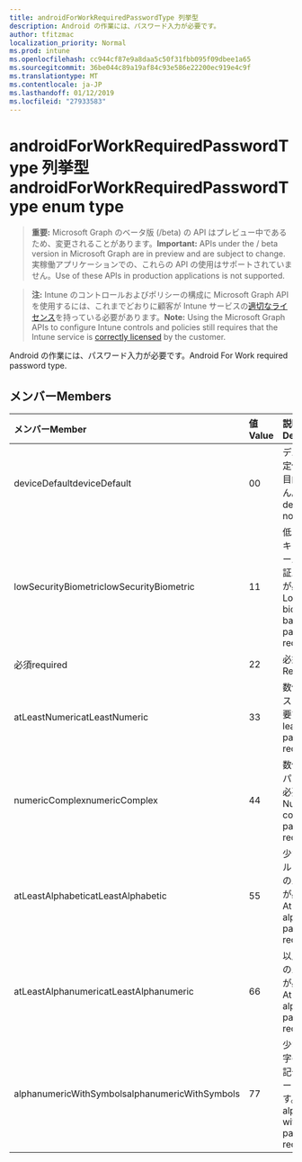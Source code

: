 ```yaml
---
title: androidForWorkRequiredPasswordType 列挙型
description: Android の作業には、パスワード入力が必要です。
author: tfitzmac
localization_priority: Normal
ms.prod: intune
ms.openlocfilehash: cc944cf87e9a8daa5c50f31fbb095f09dbee1a65
ms.sourcegitcommit: 36be044c89a19af84c93e586e22200ec919e4c9f
ms.translationtype: MT
ms.contentlocale: ja-JP
ms.lasthandoff: 01/12/2019
ms.locfileid: "27933583"
---
```

# <a name="androidforworkrequiredpasswordtype-enum-type"></a><span data-ttu-id="9db77-103">androidForWorkRequiredPasswordType 列挙型</span><span class="sxs-lookup"><span data-stu-id="9db77-103">androidForWorkRequiredPasswordType enum type</span></span>

> <span data-ttu-id="9db77-104">**重要:** Microsoft Graph のベータ版 (/beta) の API はプレビュー中であるため、変更されることがあります。</span><span class="sxs-lookup"><span data-stu-id="9db77-104">**Important:** APIs under the / beta version in Microsoft Graph are in preview and are subject to change.</span></span> <span data-ttu-id="9db77-105">実稼働アプリケーションでの、これらの API の使用はサポートされていません。</span><span class="sxs-lookup"><span data-stu-id="9db77-105">Use of these APIs in production applications is not supported.</span></span>

> <span data-ttu-id="9db77-106">**注:** Intune のコントロールおよびポリシーの構成に Microsoft Graph API を使用するには、これまでどおりに顧客が Intune サービスの[適切なライセンス](https://go.microsoft.com/fwlink/?linkid=839381)を持っている必要があります。</span><span class="sxs-lookup"><span data-stu-id="9db77-106">**Note:** Using the Microsoft Graph APIs to configure Intune controls and policies still requires that the Intune service is [correctly licensed](https://go.microsoft.com/fwlink/?linkid=839381) by the customer.</span></span>

<span data-ttu-id="9db77-107">Android の作業には、パスワード入力が必要です。</span><span class="sxs-lookup"><span data-stu-id="9db77-107">Android For Work required password type.</span></span>
## <a name="members"></a><span data-ttu-id="9db77-108">メンバー</span><span class="sxs-lookup"><span data-stu-id="9db77-108">Members</span></span>
|<span data-ttu-id="9db77-109">メンバー</span><span class="sxs-lookup"><span data-stu-id="9db77-109">Member</span></span>|<span data-ttu-id="9db77-110">値</span><span class="sxs-lookup"><span data-stu-id="9db77-110">Value</span></span>|<span data-ttu-id="9db77-111">説明</span><span class="sxs-lookup"><span data-stu-id="9db77-111">Description</span></span>|
|:---|:---|:---|
|<span data-ttu-id="9db77-112">deviceDefault</span><span class="sxs-lookup"><span data-stu-id="9db77-112">deviceDefault</span></span>|<span data-ttu-id="9db77-113">0</span><span class="sxs-lookup"><span data-stu-id="9db77-113">0</span></span>|<span data-ttu-id="9db77-114">デバイスの既定値でことを目的しません。</span><span class="sxs-lookup"><span data-stu-id="9db77-114">Device default value, no intent.</span></span>|
|<span data-ttu-id="9db77-115">lowSecurityBiometric</span><span class="sxs-lookup"><span data-stu-id="9db77-115">lowSecurityBiometric</span></span>|<span data-ttu-id="9db77-116">1</span><span class="sxs-lookup"><span data-stu-id="9db77-116">1</span></span>|<span data-ttu-id="9db77-117">低レベルのセキュリティ ベースの生体認証パスワードが必要です。</span><span class="sxs-lookup"><span data-stu-id="9db77-117">Low security biometrics based password required.</span></span>|
|<span data-ttu-id="9db77-118">必須</span><span class="sxs-lookup"><span data-stu-id="9db77-118">required</span></span>|<span data-ttu-id="9db77-119">2</span><span class="sxs-lookup"><span data-stu-id="9db77-119">2</span></span>|<span data-ttu-id="9db77-120">必須。</span><span class="sxs-lookup"><span data-stu-id="9db77-120">Required.</span></span>|
|<span data-ttu-id="9db77-121">atLeastNumeric</span><span class="sxs-lookup"><span data-stu-id="9db77-121">atLeastNumeric</span></span>|<span data-ttu-id="9db77-122">3</span><span class="sxs-lookup"><span data-stu-id="9db77-122">3</span></span>|<span data-ttu-id="9db77-123">数値以上のパスワードが必要です。</span><span class="sxs-lookup"><span data-stu-id="9db77-123">At least numeric password required.</span></span>|
|<span data-ttu-id="9db77-124">numericComplex</span><span class="sxs-lookup"><span data-stu-id="9db77-124">numericComplex</span></span>|<span data-ttu-id="9db77-125">4</span><span class="sxs-lookup"><span data-stu-id="9db77-125">4</span></span>|<span data-ttu-id="9db77-126">数値の複雑なパスワードが必要です。</span><span class="sxs-lookup"><span data-stu-id="9db77-126">Numeric complex password required.</span></span>|
|<span data-ttu-id="9db77-127">atLeastAlphabetic</span><span class="sxs-lookup"><span data-stu-id="9db77-127">atLeastAlphabetic</span></span>|<span data-ttu-id="9db77-128">5</span><span class="sxs-lookup"><span data-stu-id="9db77-128">5</span></span>|<span data-ttu-id="9db77-129">少なくともアルファベットのパスワードが必要です。</span><span class="sxs-lookup"><span data-stu-id="9db77-129">At least alphabetic password required.</span></span>|
|<span data-ttu-id="9db77-130">atLeastAlphanumeric</span><span class="sxs-lookup"><span data-stu-id="9db77-130">atLeastAlphanumeric</span></span>|<span data-ttu-id="9db77-131">6</span><span class="sxs-lookup"><span data-stu-id="9db77-131">6</span></span>|<span data-ttu-id="9db77-132">以上の英数字のパスワードが必要です。</span><span class="sxs-lookup"><span data-stu-id="9db77-132">At least alphanumeric password required.</span></span>|
|<span data-ttu-id="9db77-133">alphanumericWithSymbols</span><span class="sxs-lookup"><span data-stu-id="9db77-133">alphanumericWithSymbols</span></span>|<span data-ttu-id="9db77-134">7</span><span class="sxs-lookup"><span data-stu-id="9db77-134">7</span></span>|<span data-ttu-id="9db77-135">少なくとも文字の英数字の記号のパスワードが必要です。</span><span class="sxs-lookup"><span data-stu-id="9db77-135">At least alphanumeric with symbols password required.</span></span>|





